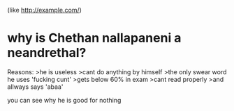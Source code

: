 <!DOCTYPE html>
(like http://example.com/)
<html>
<body>

<h1>why is Chethan nallapaneni a neandrethal?</h1>
<p>Reasons:
>he is useless
>cant do anything by himself
>the only swear word he uses 'fucking cunt'
>gets below 60% in exam
>cant read properly
>and allways says 'abaa'
</p>
<p>you can see why he is good for nothing</p>
</body>
</html>
